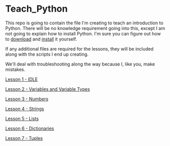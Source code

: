 # Teach_Python

This repo is going to contain the file I'm creating to teach an introduction to Python.  There will be no knowledge requirement going into this, except I am not going to explain how to install Python.  I'm sure you can figure out how to [download](https://www.python.org/downloads/) and [install](https://docs.python.org/3/) it yourself.

If any additional files are required for the lessons, they will be included along with the scripts I end up creating.

We'll deal with troubleshooting along the way because I, like you, make mistakes.

[Lesson 1 - IDLE](Lesson_1)

[Lesson 2 - Variables and Variable Types](Lesson_2)

[Lesson 3 - Numbers](Lesson_3)

[Lesson 4 - Strings](Lesson_4)

[Lesson 5 - Lists](Lesson_5)

[Lesson 6 - Dictionaries](Lesson_6)

[Lesson 7 - Tuples](Lesson_7)
